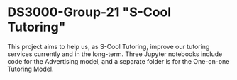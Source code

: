 # DS3000-Group-21 "S-Cool Tutoring"
This project aims to help us, as S-Cool Tutoring, improve our tutoring services currently and in the long-term. Three Jupyter notebooks include code for the Advertising model, and a separate folder is for the One-on-one Tutoring Model.  
